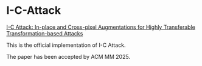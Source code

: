 # I-C-Attack
[I-C Attack: In-place and Cross-pixel Augmentations for Highly Transferable Transformation-based Attacks](https://dl.acm.org/doi/pdf/10.1145/3746027.3754799)

This is the official implementation of I-C Attack.

The paper has been accepted by ACM MM 2025. 
